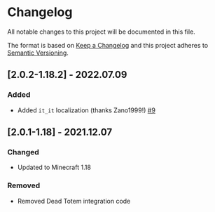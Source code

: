 # Changelog
All notable changes to this project will be documented in this file.

The format is based on [Keep a Changelog](http://keepachangelog.com/en/1.0.0/) and this project adheres to [Semantic Versioning](http://semver.org/spec/v2.0.0.html).

## [2.0.2-1.18.2] - 2022.07.09
### Added
- Added `it_it` localization (thanks Zano1999!) [#9](https://github.com/TheIllusiveC4/CurioOfUndying/pull/9)

## [2.0.1-1.18] - 2021.12.07
### Changed
- Updated to Minecraft 1.18
### Removed
- Removed Dead Totem integration code
